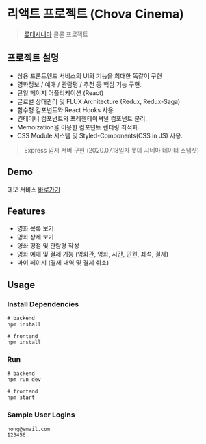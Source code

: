 # 리액트 프로젝트 (Chova Cinema)

> [롯데시네마](https://www.lottecinema.co.kr/) 클론 프로젝트

## 프로젝트 설명

- 상용 프론트엔드 서비스의 UI와 기능을 최대한 똑같이 구현
- 영화정보 / 예매 / 관람평 / 추천 등 핵심 기능 구현.
- 단일 페이지 어플리케이션 (React)
- 글로벌 상태관리 및 FLUX Architecture (Redux, Redux-Saga)
- 함수형 컴포넌트와 React Hooks 사용.
- 컨테이너 컴포넌트와 프레젠테이셔널 컴포넌트 분리.
- Memoization을 이용한 컴포넌트 렌더링 최적화.
- CSS Module 시스템 및 Styled-Components(CSS in JS) 사용.

> Express 임시 서버 구현 (2020.07.18일자 롯데 시네마 데이터 스냅샷)

## Demo

데모 서비스 [바로가기](http://ec2-15-164-164-160.ap-northeast-2.compute.amazonaws.com:5000/)

## Features

- 영화 목록 보기
- 영화 상세 보기
- 영화 평점 및 관람평 작성
- 영화 예매 및 결제 기능 (영화관, 영화, 시간, 인원, 좌석, 결제)
- 마이 페이지 (결제 내역 및 결제 취소)

## Usage

### Install Dependencies

```
# backend
npm install

# frontend
npm install
```

### Run

```
# backend
npm run dev

# frontend
npm start
```

### Sample User Logins

```
hong@email.com
123456
```
